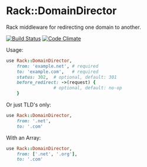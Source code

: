 # Rack::DomainDirector

Rack middleware for redirecting one domain to another.

[![Build Status](https://travis-ci.org/larryfox/rack-domain_director.svg?branch=master)](https://travis-ci.org/larryfox/rack-domain_director)
[![Code Climate](https://codeclimate.com/github/larryfox/rack-domain_director/badges/gpa.svg)](https://codeclimate.com/github/larryfox/rack-domain_director)

Usage:

```ruby
use Rack::DomainDirector,
    from: 'example.net', # required
    to: 'example.com',   # required
    status: 302,  # optional, default: 301
    before_redirect: ->(request) {
                  # optional, default: no-op
    }
```

Or just TLD's only:

```ruby
use Rack::DomainDirector,
    from: '.net',
    to: '.com'
```

With an Array:

```ruby
use Rack::DomainDirector,
    from: ['.net', '.org'],
    to: '.com'
```
